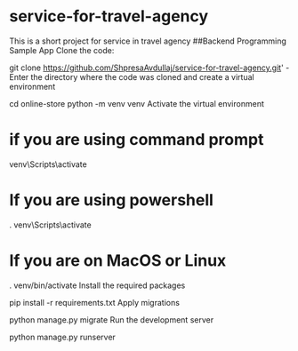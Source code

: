 # service-for-travel-agency
This is a short project for service in travel agency
##Backend Programming Sample App
Clone the code:

git clone https://github.com/ShpresaAvdullaj/service-for-travel-agency.git'
-Enter the directory where the code was cloned and create a virtual environment

cd online-store
python -m venv venv
Activate the virtual environment

# if you are using command prompt
venv\Scripts\activate
# If you are using powershell
. venv\Scripts\activate
# If you are on MacOS or Linux
. venv/bin/activate
Install the required packages

pip install -r requirements.txt
Apply migrations

python manage.py migrate
Run the development server

python manage.py runserver
